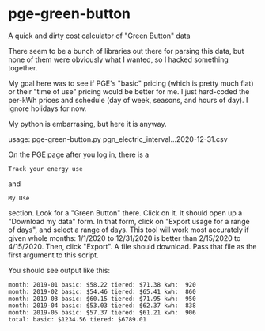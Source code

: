 # pge-green-button
A quick and dirty cost calculator of "Green Button" data

There seem to be a bunch of libraries out there for parsing this
data, but none of them were obviously what I wanted, so I hacked
something together.

My goal here was to see if PGE's "basic" pricing (which is pretty
much flat) or their "time of use" pricing would be better for me.
I just hard-coded the per-kWh prices and schedule (day of week,
seasons, and hours of day).  I ignore holidays for now.

My python is embarrasing, but here it is anyway.

usage: pge-green-button.py pgn_electric_interval...2020-12-31.csv

On the PGE page after you log in, there is a

	Track your energy use

and

	My Use

section.  Look for a "Green Button" there.  Click on it.  It should
open up a "Download my data" form.  In that form, click on "Export
usage for a range of days", and select a range of days.  This tool
will work most accurately if given whole months: 1/1/2020 to
12/31/2020 is better than 2/15/2020 to 4/15/2020.  Then, click
"Export".  A file should download.  Pass that file as the first
argument to this script.

You should see output like this:

	month: 2019-01 basic: $58.22 tiered: $71.38 kwh:  920
	month: 2019-02 basic: $54.46 tiered: $65.41 kwh:  860
	month: 2019-03 basic: $60.15 tiered: $71.95 kwh:  950
	month: 2019-04 basic: $53.03 tiered: $62.37 kwh:  838
	month: 2019-05 basic: $57.37 tiered: $61.21 kwh:  906
	total: basic: $1234.56 tiered: $6789.01

